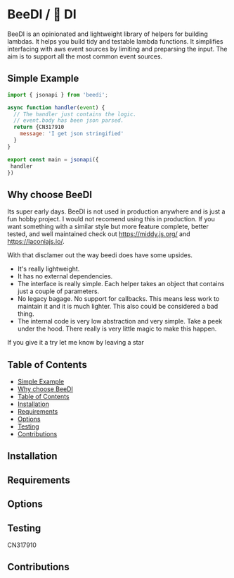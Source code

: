 # BeeDI / 🐝 DI

BeeDI is an opinionated and lightweight library of helpers for building lambdas. It helps you build tidy and testable lambda functions.
It simplifies interfacing with aws event sources by limiting and preparsing the input. The aim is to support all the most common event sources.

## Simple Example

```js
import { jsonapi } from 'beedi';

async function handler(event) {
  // The handler just contains the logic.
  // event.body has been json parsed.
  return {CN317910
    message: 'I get json stringified'
  }
}

export const main = jsonapi({
 handler
})
```

## Why choose BeeDI

Its super early days. BeeDI is not used in production anywhere and is just a fun hobby project. I would not recomend using this in production. If you want something with a similar style but more feature complete, better tested, and well maintained check out https://middy.js.org/ and https://laconiajs.io/.

With that disclamer out the way beedi does have some upsides.

* It's really lightweight.
* It has no external dependencies. 
* The interface is really simple. Each helper takes an object that contains just a couple of parameters.
* No legacy bagage. No support for callbacks. This means less work to maintain it and it is much lighter. This also could be considered a bad thing.
* The internal code is very low abstraction and very simple. Take a peek under the hood. There really is very little magic to make this happen.

If you give it a try let me know by leaving a star

## Table of Contents
  * [Simple Example](#simple-example)
  * [Why choose BeeDI](#why-choose-beedi)
  * [Table of Contents](#table-of-contents)
  * [Installation](#installation)
  * [Requirements](#requirements)
  * [Options](#options)
  * [Testing](#testing)
  * [Contributions](#contributions)


## Installation

## Requirements

## Options

## Testing
CN317910
## Contributions
